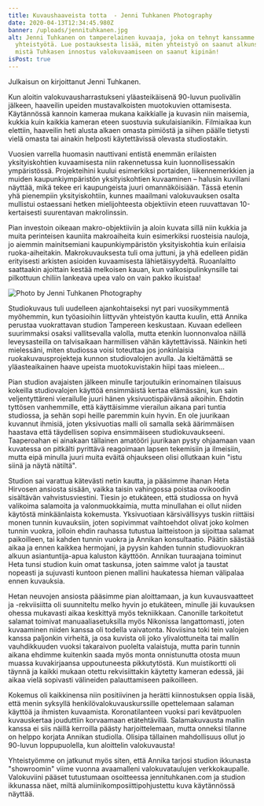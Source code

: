 ```yaml
---
title: Kuvaushaaveista totta  - Jenni Tuhkanen Photography
date: 2020-04-13T12:34:45.980Z
banner: /uploads/jennituhkanen.jpg
alt: Jenni Tuhkanen on tamperelainen kuvaaja, joka on tehnyt kanssamme paljon
  yhteistyötä. Lue postauksesta lisää, miten yhteistyö on saanut alkunsa sekä
  mistä Tuhkasen innostus valokuvaamiseen on saanut kipinän!
isPost: true
---
```

Julkaisun on kirjoittanut Jenni Tuhkanen. 



Kun aloitin valokuvausharrastukseni yläasteikäisenä 90-luvun puolivälin jälkeen, haaveilin upeiden mustavalkoisten muotokuvien ottamisesta. Käytännössä kannoin kameraa mukana kaikkialle ja kuvasin niin maisemia, kukkia kuin kaikkia kameran eteen suostuvia sukulaisianikin. Filmiaikaa kun elettiin, haaveilin heti alusta alkaen omasta pimiöstä ja siihen päälle tietysti vielä omasta tai ainakin helposti käytettävissä olevasta studiostakin.

Vuosien varrella huomasin nauttivani entistä enemmän erilaisten yksityiskohtien kuvaamisesta niin rakennetussa kuin luonnollisessakin ympäristössä. Projekteihini kuului esimerkiksi portaiden, liikennemerkkien ja muiden kaupunkiympäristön yksityiskohtien kuvaaminen – halusin kuvillani näyttää, mikä tekee eri kaupungeista juuri omannäköisiään. Tässä etenin yhä pienempiin yksityiskohtiin, kunnes maailmani valokuvauksen osalta mullistui ostaessani hetken mielijohteesta objektiivin eteen ruuvattavan 10-kertaisesti suurentavan makrolinssin.

Pian investoin oikeaan makro-objektiiviin ja aloin kuvata sillä niin kukkia ja muita perinteisen kauniita makroaiheita kuin esimerkiksi ruosteisia nauloja, jo aiemmin mainitsemiani kaupunkiympäristön yksityiskohtia kuin erilaisia ruoka-aiheitakin. Makrokuvauksesta tuli oma juttuni, ja yhä edelleen pidän erityisesti arkisten asioiden kuvaamisesta lähietäisyydeltä. Ruoanlaitto saattaakin ajoittain kestää melkoisen kauan, kun valkosipulinkynsille tai pilkottuun chiliin lankeava upea valo on vain pakko ikuistaa!

![Photo by Jenni Tuhkanen Photography](/uploads/jennituhkanen-4.jpg "Photo by Jenni Tuhkanen Photography")

Studiokuvaus tuli uudelleen ajankohtaiseksi nyt pari vuosikymmentä myöhemmin, kun työasioihin liittyvän yhteistyön kautta kuulin, että Annika perustaa vuokrattavan studion Tampereen keskustaan. Kuvaan edelleen suurimmaksi osaksi vallitsevalla valolla, mutta etenkin luonnonvaloa näillä leveysasteilla on talvisaikaan harmillisen vähän käytettävissä. Näinkin heti mielessäni, miten studiossa voisi toteuttaa jos jonkinlaisia ruokakuvausprojekteja kunnon studiovalojen avulla. Ja kieltämättä se yläasteaikainen haave upeista muotokuvistakin hiipi taas mieleen...

Pian studion avajaisten jälkeen minulle tarjoutuikin erinomainen tilaisuus kokeilla studiovalojen käyttöä ensimmäistä kertaa elämässäni, kun sain veljentyttäreni vierailulle juuri hänen yksivuotispäivänsä aikoihin. Ehdotin tyttösen vanhemmille, että käyttäisimme vierailun aikana pari tuntia studiossa, ja sehän sopi heille paremmin kuin hyvin. En ole juurikaan kuvannut ihmisiä, joten yksivuotias malli oli samalla sekä äärimmäisen haastava että täydellisen sopiva ensimmäiseen studiokuvaukseeni. Taaperoahan ei ainakaan tällainen amatööri juurikaan pysty ohjaamaan vaan kuvatessa on pitkälti pyrittävä reagoimaan lapsen tekemisiin ja ilmeisiin, mutta eipä minulla juuri muita eväitä ohjaukseen olisi ollutkaan kuin "istu siinä ja näytä nätiltä".

Studion sai varattua kätevästi netin kautta, ja pääsimme ihanan Heta Hirvosen ansiosta sisään, vaikka taisin vahingossa poistaa ovikoodin sisältävän vahvistusviestini. Tiesin jo etukäteen, että studiossa on hyvä valikoima salamoita ja valonmuokkaimia, mutta minullahan ei ollut niiden käytöstä minkäänlaista kokemusta. Yksivuotiaan kärsivällisyys tuskin riittäisi monen tunnin kuvauksiin, joten sopivimmat vaihtoehdot olivat joko kolmen tunnin vuokra, jolloin ehdin rauhassa tutustua laitteistoon ja sijoittaa salamat paikoilleen, tai kahden tunnin vuokra ja Annikan konsultaatio. Päätin säästää aikaa ja ennen kaikkea hermojani, ja pyysin kahden tunnin studiovuokran alkuun asiantuntija-apua kaluston käyttöön. Annikan tuuraajana toiminut Heta tunsi studion kuin omat taskunsa, joten saimme valot ja taustat nopeasti ja sujuvasti kuntoon pienen mallini haukatessa hieman välipalaa ennen kuvauksia.

Hetan neuvojen ansiosta pääsimme pian aloittamaan, ja kun kuvausvaatteet ja -rekviisiitta oli suunniteltu melko hyvin jo etukäteen, minulle jäi kuvauksen ohessa mukavasti aikaa keskittyä myös tekniikkaan. Canonille tarkoitetut salamat toimivat manuaaliasetuksilla myös Nikonissa langattomasti, joten kuvaaminen niiden kanssa oli todella vaivatonta. Noviisina toki tein valojen kanssa paljonkin virheitä, ja osa kuvista oli joko ylivalottuneita tai mallin vauhdikkuuden vuoksi takaraivon puolelta valaistuja, mutta parin tunnin aikana ehdimme kuitenkin saada myös monta onnistunutta otosta muun muassa kuvakirjaansa uppoutuneesta pikkutytöstä. Kun muistikortti oli täynnä ja kaikki mukaan otettu rekvisiittakin käytetty kameran edessä, jäi aikaa vielä sopivasti välineiden palauttamiseen paikoilleen.

Kokemus oli kaikkinensa niin positiivinen ja herätti kiinnostuksen oppia lisää, että menin syksyllä henkilövalokuvauskurssille opettelemaan salaman käyttöä ja ihmisten kuvaamista. Koronatilanteen vuoksi pari kevätpuolen kuvauskertaa jouduttiin korvaamaan etätehtävillä. Salamakuvausta mallin kanssa ei siis näillä kerroilla päästy harjoittelemaan, mutta onneksi tilanne on helppo korjata Annikan studiolla. Olisipa tällainen mahdollisuus ollut jo 90-luvun loppupuolella, kun aloittelin valokuvausta!

Yhteistyömme on jatkunut myös siten, että Annika tarjosi studion ikkunasta "showroomin" viime vuonna avaamalleni valokuvataulujen verkkokaupalle. Valokuviini pääset tutustumaan osoitteessa jennituhkanen.com ja studion ikkunassa näet, miltä alumiinikomposiittipohjustettu kuva käytännössä näyttää.